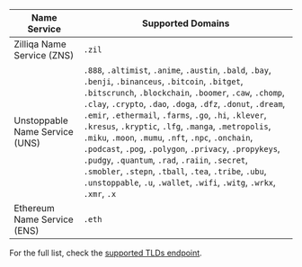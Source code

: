 | Name Service                   | Supported Domains                                                                                                                                                                                                                                                                                                                                                                                              |
| ------------------------------ | -------------------------------------------------------------------------------------------------------------------------------------------------------------------------------------------------------------------------------------------------------------------------------------------------------------------------------------------------------------------------------------------------------------------------------------------------------------------------------------------------------------------------------------------------------------------------------------------------------------------------------------------------------------- |
| Zilliqa Name Service (ZNS)     | `.zil` |
| Unstoppable Name Service (UNS) | `.888`, `.altimist`, `.anime`, `.austin`, `.bald`, `.bay`, `.benji`, `.binanceus`, `.bitcoin`, `.bitget`, `.bitscrunch`, `.blockchain`, `.boomer`, `.caw`, `.chomp`, `.clay`, `.crypto`, `.dao`, `.doga`, `.dfz`, `.donut`, `.dream`, `.emir`, `.ethermail`, `.farms`, `.go`, `.hi`, `.klever`, `.kresus`, `.kryptic`, `.lfg`, `.manga`, `.metropolis`, `.miku`, `.moon`, `.mumu`, `.nft`, `.npc`, `.onchain`, `.podcast`, `.pog`, `.polygon`, `.privacy`, `.propykeys`, `.pudgy`, `.quantum`, `.rad`, `.raiin`, `.secret`, `.smobler`, `.stepn`, `.tball`, `.tea`, `.tribe`, `.ubu`, `.unstoppable`, `.u`, `.wallet`, `.wifi`, `.witg`, `.wrkx`, `.xmr`, `.x` |
| Ethereum Name Service (ENS)    | `.eth` |

For the full list, check the [supported TLDs endpoint](https://api.unstoppabledomains.com/resolve/supported_tlds).
